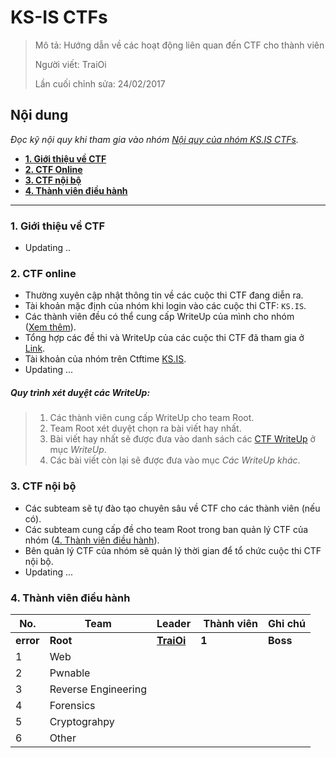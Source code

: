 # KS-IS CTFs

> Mô tả: Hướng dẫn về các hoạt động liên quan đến CTF cho thành viên 
>
> Người viết: TraiOi
>
> Lần cuối chỉnh sửa: 24/02/2017

## Nội dung

*Đọc kỹ nội quy khi tham gia vào nhóm [Nội quy của nhóm KS.IS CTFs](./Rule.md).*

* **[1. Giới thiệu về CTF](#gioi-thieu-ve-ctf)**
* **[2. CTF Online](#CTF-online)**
* **[3. CTF nội bộ](#CTF-noi-bo)**
* **[4. Thành viên điều hành](#thanh-vien-dieu-hanh)**

----

<a name="gioi-thieu-ve-ctf"></a>
### 1. Giới thiệu về CTF
 * Updating ..
 
<a name="CTF-online"></a>
### 2. CTF online

* Thường xuyên cập nhật thông tin về các cuộc thi CTF đang diễn ra.
* Tài khoản mặc định của nhóm khi login vào các cuộc thi CTF: `KS.IS`.
* Các thành viên đều có thể cung cấp WriteUp của mình cho nhóm ([Xem thêm](#quy-trình-xét-duỵệt-các-writeup)). 
* Tổng hợp các đề thi và WriteUp của các cuộc thi CTF đã tham gia ở [Link](./CTF_WriteUp/README.md#list-of-ctfs).
* Tài khoản của nhóm trên Ctftime [KS.IS](https://ctftime.org/team/34477).
* Updating ...

##### Quy trình xét duỵệt các WriteUp:

> 1. Các thành viên cung cấp WriteUp cho team Root. 
> 2. Team Root xét duyệt chọn ra bài viết hay nhất. 
> 3. Bài viết hay nhất sẽ được đưa vào danh sách các [CTF WriteUp](./CTF_WriteUp/README.md#list-of-ctfs) ở mục *WriteUp*. 
> 4. Các bài viết còn lại sẽ được đưa vào mục *Các WriteUp khác*. 

<a name="CTF-noi-bo"></a>
### 3. CTF nội bộ
 * Các subteam sẽ tự đào tạo chuyên sâu về CTF cho các thành viên (nếu có).
 * Các subteam cung cấp đề cho team Root trong ban quản lý CTF của nhóm ([4. Thành viên điều hành](#thanh-vien-dieu-hanh)).
 * Bên quản lý CTF của nhóm sẽ quản lý thời gian để tổ chức cuộc thi CTF nội bộ.
 * Updating ...
 
<a name="thanh-vien-dieu-hanh"></a>
### 4. Thành viên điều hành

| No. | Team | Leader | Thành viên | Ghi chú |
|-----|------|--------|------------|---------|
| **error** | **Root** | [**TraiOi**](https://github.com/TraiOi) | **1** | **Boss** |
| 1 | Web | | | |
| 2 | Pwnable | | | |
| 3 | Reverse Engineering | | | |
| 4 | Forensics | | | |
| 5 | Cryptograhpy | | | |
| 6 | Other | | | |
